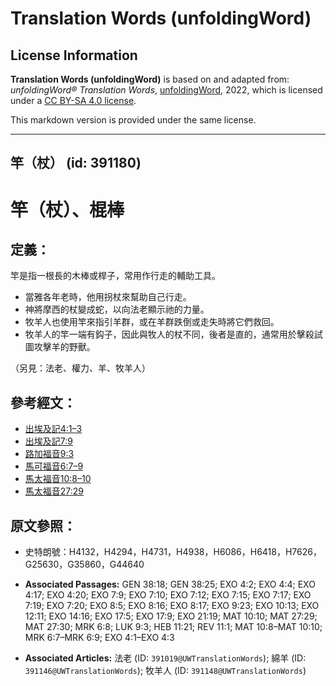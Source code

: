 # Translation Words (unfoldingWord)

## License Information

**Translation Words (unfoldingWord)** is based on and adapted from: _unfoldingWord® Translation Words_, [unfoldingWord](https://unfoldingword.org/utw), 2022, which is licensed under a [CC BY-SA 4.0 license](https://creativecommons.org/licenses/by-sa/4.0/legalcode.en).

This markdown version is provided under the same license.



--------------------------------

## 竿（杖） (id: 391180)

竿（杖）、棍棒
=======

定義：
---

竿是指一根長的木棒或桿子，常用作行走的輔助工具。

* 當雅各年老時，他用拐杖來幫助自己行走。
* 神將摩西的杖變成蛇，以向法老顯示祂的力量。
* 牧羊人也使用竿來指引羊群，或在羊群跌倒或走失時將它們救回。
* 牧羊人的竿一端有鈎子，因此與牧人的杖不同，後者是直的，通常用於擊殺試圖攻擊羊的野獸。

（另見：法老、權力、羊、牧羊人）

參考經文：
-----

* [出埃及記4:1–3](https://ref.ly/Exod4:1-Exod4:3)
* [出埃及記7:9](https://ref.ly/Exod7:9)
* [路加福音9:3](https://ref.ly/Luke9:3)
* [馬可福音6:7–9](https://ref.ly/Mark6:7-Mark6:9)
* [馬太福音10:8–10](https://ref.ly/Matt10:8-Matt10:10)
* [馬太福音27:29](https://ref.ly/Matt27:29)

原文參照：
-----

* 史特朗號：H4132，H4294，H4731，H4938，H6086，H6418，H7626，G25630，G35860，G44640

* **Associated Passages:** GEN 38:18; GEN 38:25; EXO 4:2; EXO 4:4; EXO 4:17; EXO 4:20; EXO 7:9; EXO 7:10; EXO 7:12; EXO 7:15; EXO 7:17; EXO 7:19; EXO 7:20; EXO 8:5; EXO 8:16; EXO 8:17; EXO 9:23; EXO 10:13; EXO 12:11; EXO 14:16; EXO 17:5; EXO 17:9; EXO 21:19; MAT 10:10; MAT 27:29; MAT 27:30; MRK 6:8; LUK 9:3; HEB 11:21; REV 11:1; MAT 10:8–MAT 10:10; MRK 6:7–MRK 6:9; EXO 4:1–EXO 4:3
* **Associated Articles:** 法老 (ID: `391019@UWTranslationWords`); 綿羊 (ID: `391146@UWTranslationWords`); 牧羊人 (ID: `391148@UWTranslationWords`)

